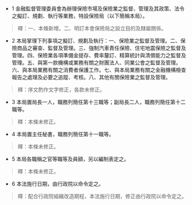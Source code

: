 * 1 金融監督管理委員會為辦理保險市場及保險業之監督、管理及其政策、法令之擬訂、規劃、執行等業務，特設保險局（以下簡稱本局）。

> 釋：一、本條新增。二、明訂本會保險局之設立目的及隸屬關係。

* 2 本局掌理下列事項之擬訂、規劃及執行：一、保險業之監督及管理。二、保險商品之審查、監督及管理。三、強制汽車責任保險、住宅地震保險之監督及管理。四、保險業各項準備金提存、費率釐訂、精算統計與清償能力之監督及管理。五、與第一款機構或業務有關之財團法人、同業公會之監督及管理。六、與本局業務有關之消費者保護工作。七、與本局業務有關之金融機構檢查報告之處理及必要之追蹤、考核。八、其他有關保險業之監督及管理。

> 釋：序文酌作文字修正，各款未修正。

* 3 本局置局長一人，職務列簡任第十三職等；副局長二人，職務列簡任第十二職等。

> 釋：本條未修正。

* 4 本局置主任秘書，職務列簡任第十一職等。

> 釋：本條未修正。

* 5 本局各職稱之官等職等及員額，另以編制表定之。

> 釋：本條未修正。

* 6 本法施行日期，由行政院以命令定之。

> 釋：配合行政院組織改造期程，本法施行日期，修正由行政院以命令定之。

